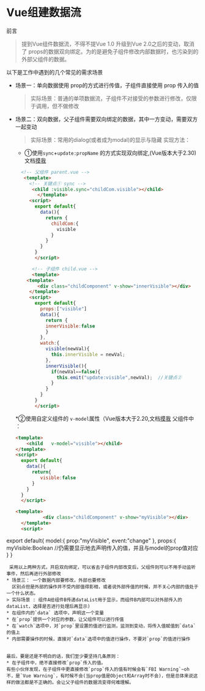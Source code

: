 # Vue组建数据流
前言
> 提到Vue组件数据流，不得不提Vue 1.0 升级到Vue 2.0之后的变动，取消了 props的数据双向绑定。为的是避免子组件修改内部数据时，也污染到的外部父组件的数据。



以下是工作中遇到的几个常见的需求场景

* 场景一：单向数据使用 prop的方式进行传值，子组件直接使用 prop 传入的值
  > 实际场景：普通的单项数据流，子组件不对接受的参数进行修改，仅限于调用，但不做修改
* 场景二：双向数据，父子组件需要双向绑定的数据，其中一方变动，需要双方一起变动
   > 实际场景：常用的dialog(或者成为modal)的显示与隐藏
   实现方法：
   * ①使用`sync`+`update:propName` 的方式实现双向绑定,(Vue版本大于2.30)文档[摸我](https://cn.vuejs.org/v2/guide/components.html#sync-%E4%BF%AE%E9%A5%B0%E7%AC%A6)
  
   ```html
     <!-- 父组件 parent.vue -->
      <template>
        <!-- 关键点① sync -->
         <child :visible.sync="childCom.visible"></child> 
           </template>
        <script>
          export default{
            data(){
              return {
                childCom:{
                  visible
                }
              }
            }
          }
          </script>
 
         <!-- 子组件 child.vue -->
         <template>
       <template>
           <div class="childComponent" v-show="innerVisible"></div>
        </template>
        <script>
          export default{
            props:["visible"]
            data(){
              return {
              innerVisible:false
              }
            },
            watch:{
              visible(newVal){
                this.innerVisible = newVal;
              },
              innerVisible(){
                if(newVal==false){
                  this.emit("update:visible",newVal);  //关键点②
                }
              }
            }
          }
          </script>
   ```
   *②使用自定义组件的 `v-model`属性（Vue版本大于2.20,文档[摸我](https://cn.vuejs.org/v2/guide/components.html#%E8%87%AA%E5%AE%9A%E4%B9%89%E7%BB%84%E4%BB%B6%E7%9A%84-v-model)
   父组件中 ：
   ```html
   <template>
       <child   v-model="visible"></child>
   </template>
   <script>
     export default{
       data(){
         return{
            visible:false
         }
       }
     }
     </script>
   ```
   ```html
   <template>
             <div class="childComponent" v-show="myVisible"></div>
     </template>
     <script>
export default{
  model:{
    prop:"myVisible",
    event:"change"
  },
  props:{
    myVisible:Boolean //仍需要显示地去声明传入的值，并且与model的prop值对应
  }
}
</script>
   ```
    采用以上两种方式，开启双向绑定，可以省去子组件内部改变后，父组件则可以不用手动监听事件，然后再进行外部修改
* 场景三： 一个数据内部要修改，外部也要修改
     区别点但是外部的操作并不受内部值得影相，或者说外部传值的时候，并不关心内部的值处于一个什么状态。
> 实际场景 : 组件A给组件B传递dataList用于显示，而组件B内部可以对外部传入的dataList，选择是否进行处理后再显示)
   * 在组件内的`data` 选项中，声明这一个变量
   * 在`prop`提供一个对应的参数，让父组件可以进行传值
   * 在`watch`选项中，对`prop`里设置的值进行监测，监测到变动，将传入值赋值到`data`的值上
   * 内部需要操作的时候，直接对`data`选项中的值进行操作，不要对`prop`的值进行操作


最后，要是还是不明白的话，我们至少要坚持几条原则：
 * 在子组件中，绝不直接修改`prop`传入的值。
 有些小伙伴发现，在子组件中更直接修改`prop`传入的值有时候会有`FBI Warning`~oh 不，是`Vue Warning`，有时候不会(当prop值是Object和Array时不会)，但是总体来说这样的做法都是不正确的。会让父子组件的数据流变得何难理解。